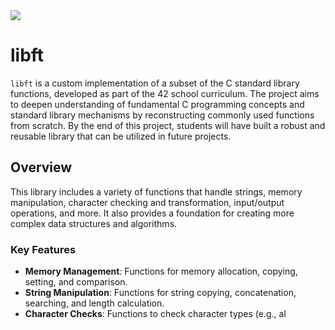 <img src="image.jpg" />
<h1>libft</h1>
    <p>
        <code>libft</code> is a custom implementation of a subset of the C standard library functions, developed as part of the 42 school curriculum. The project aims to deepen understanding of fundamental C programming concepts and standard library mechanisms by reconstructing    commonly used functions from scratch. By the end of this project, students will have built a robust and reusable library that can be utilized in future projects.
    </p>
<h2>Overview</h2>
<p>
    This library includes a variety of functions that handle strings, memory manipulation, character checking and transformation, input/output operations, and more. It also provides a foundation for creating more complex data structures and algorithms.
</p>

<h3>Key Features</h3>
<ul>
    <li><strong>Memory Management</strong>: Functions for memory allocation, copying, setting, and comparison.</li>
    <li><strong>String Manipulation</strong>: Functions for string copying, concatenation, searching, and length calculation.</li>
    <li><strong>Character Checks</strong>: Functions to check character types (e.g., al
